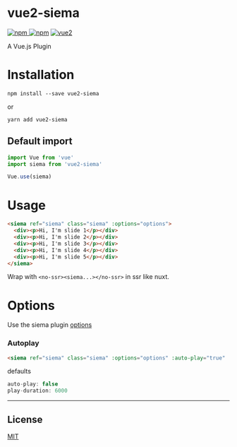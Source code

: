 # vue2-siema

[![npm](https://img.shields.io/npm/v/vue2-siema.svg) ![npm](https://img.shields.io/npm/dm/vue2-siema.svg)](https://www.npmjs.com/package/vue2-siema)
[![vue2](https://img.shields.io/badge/vue-2.x-brightgreen.svg)](https://vuejs.org/)

A Vue.js Plugin


# Installation

```
npm install --save vue2-siema
```
or
```
yarn add vue2-siema
```

## Default import

```javascript
import Vue from 'vue'
import siema from 'vue2-siema'

Vue.use(siema)
```

# Usage

```html
<siema ref="siema" class="siema" :options="options">
  <div><p>Hi, I'm slide 1</p></div>
  <div><p>Hi, I'm slide 2</p></div>
  <div><p>Hi, I'm slide 3</p></div>
  <div><p>Hi, I'm slide 4</p></div>
  <div><p>Hi, I'm slide 5</p></div>
</siema>
```
Wrap with ```<no-ssr><siema...></no-ssr>``` in ssr like nuxt.

# Options
Use the siema plugin [options](https://github.com/pawelgrzybek/siema#options)

### Autoplay

```html
<siema ref="siema" class="siema" :options="options" :auto-play="true" :play-duration="2000">
```

defaults
```javascript
auto-play: false
play-duration: 6000
```

---

## License

[MIT](http://opensource.org/licenses/MIT)

